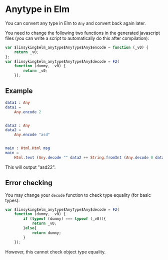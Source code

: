 # Anytype in Elm

You can convert any type in Elm to `Any` and convert back again later.

You need to change the following two functions in the generated javascript files (you can write a script to automatically do this after compilation):

```js
var $linsyking$elm_anytype$AnyType$Any$encode = function (_v0) {
    return _v0;
};
var $linsyking$elm_anytype$AnyType$Any$decode = F2(
    function (dummy, _v0) {
        return _v0;
    });
```

## Example

```elm
data1 : Any
data1 =
    Any.encode 2


data2 : Any
data2 =
    Any.encode "asd"


main : Html.Html msg
main =
    Html.text (Any.decode "" data2 ++ String.fromInt (Any.decode 0 data1) ++ Any.decode "" data1)
```

This will output "asd22".

## Error checking

You may change your `decode` function to check type equality (for basic types):

```js
var $linsyking$elm_anytype$AnyType$Any$decode = F2(
    function (dummy, _v0) {
        if (typeof (dummy) === typeof (_v0)){
            return _v0;
        }else{
            return dummy;
        }
    });
```

However, this cannot check object type equality.